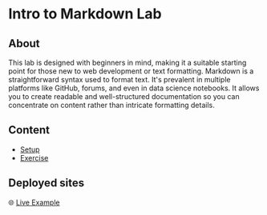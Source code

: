 <h1>
  <span class="prefix"></span>
  <span class="headline">Intro to Markdown Lab</span>
</h1>

## About

This lab is designed with beginners in mind, making it a suitable starting point for those new to web development or text formatting. Markdown is a straightforward syntax used to format text. It's prevalent in multiple platforms like GitHub, forums, and even in data science notebooks. It allows you to create readable and well-structured documentation so you can concentrate on content rather than intricate formatting details.

## Content

- [Setup](./setup/README.md)
- [Exercise](./exercise/README.md)

## Deployed sites

🌐 [Live Example](https://pages.git.generalassemb.ly/modular-curriculum-all-courses/intro-to-markdown-lab-solution/live-solution/)
